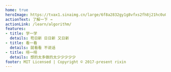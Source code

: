 ```yaml
---
home: true
heroImage: https://tvax1.sinaimg.cn/large/6f8a2832gy1g8vfxs2fh8j21hc0u0n2w.jpg
actionText: 了解一下 →
actionLink: /learn/algorithm/
features:
- title: 学一学
  details: 苟日新 日日新 又日新
- title: 看一看 
  details: 就看看 不说话
- title: 唠一唠
  details: 想的太多做的太少少少少少
footer: MIT Licensed | Copyright © 2017-present rixin
---
```

